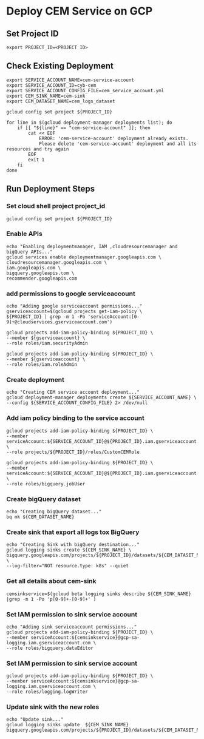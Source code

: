 # Deploy CEM Service on GCP

## Set Project ID
```
export PROJECT_ID=<PROJECT ID>
````

## Check Existing Deployment
```
export SERVICE_ACCOUNT_NAME=cem-service-account
export SERVICE_ACCOUNT_ID=cyb-cem
export SERVICE_ACCOUNT_CONFIG_FILE=cem_service_account.yml
export CEM_SINK_NAME=cem-sink
export CEM_DATASET_NAME=cem_logs_dataset

gcloud config set project ${PROJECT_ID} 

for line in $(gcloud deployment-manager deployments list); do
    if [[ "${line}" == "cem-service-account" ]]; then
        cat << EOF
            ERROR: 'cem-service-account' deployment already exists.
            Please delete 'cem-service-account' deployment and all its resources and try again
        EOF
        exit 1
    fi
done
```

## Run Deployment Steps

### Set cloud shell project project_id
```
gcloud config set project ${PROJECT_ID} 
```

### Enable APIs
```
echo "Enabling deploymentmanager, IAM ,cloudresourcemanager and bigQuery APIs..."
gcloud services enable deploymentmanager.googleapis.com \
cloudresourcemanager.googleapis.com \
iam.googleapis.com \
bigquery.googleapis.com \
recommender.googleapis.com
```

### add permissions to google serviceaccount
```
echo "Adding google serviceaccount permissions..."
gserviceaccount=$(gcloud projects get-iam-policy \
${PROJECT_ID} | grep -m 1 -Po 'serviceAccount:[0-9]+@cloudservices.gserviceaccount.com')

gcloud projects add-iam-policy-binding ${PROJECT_ID} \
--member ${gserviceaccount} \
--role roles/iam.securityAdmin 

gcloud projects add-iam-policy-binding ${PROJECT_ID} \
--member ${gserviceaccount} \
--role roles/iam.roleAdmin 
```

### Create deployment
```
echo "Creating CEM service account deployment..."
gcloud deployment-manager deployments create ${SERVICE_ACCOUNT_NAME} \
--config ${SERVICE_ACCOUNT_CONFIG_FILE} 2> /dev/null
```

### Add iam policy binding to the service account
```
gcloud projects add-iam-policy-binding ${PROJECT_ID} \
--member serviceAccount:${SERVICE_ACCOUNT_ID}@${PROJECT_ID}.iam.gserviceaccount.com \
--role projects/${PROJECT_ID}/roles/CustomCEMRole

gcloud projects add-iam-policy-binding ${PROJECT_ID} \
--member serviceAccount:${SERVICE_ACCOUNT_ID}@${PROJECT_ID}.iam.gserviceaccount.com \
--role roles/bigquery.jobUser 
```

### Create bigQuery dataset
```
echo "Creating bigQuery dataset..."
bq mk ${CEM_DATASET_NAME}
```

### Create sink that export all logs tox BigQuery
```
echo "Creating Sink with bigQuery destination..."
gcloud logging sinks create ${CEM_SINK_NAME} \
bigquery.googleapis.com/projects/${PROJECT_ID}/datasets/${CEM_DATASET_NAME} \
--log-filter="NOT resource.type: k8s" --quiet
```

### Get all details about cem-sink
```
cemsinkservice=$(gcloud beta logging sinks describe ${CEM_SINK_NAME} |grep -m 1 -Po 'p[0-9]+-[0-9]+' )
```

### Set IAM permission to sink service account
```
echo "Adding sink serviceaccount permissions..."
gcloud projects add-iam-policy-binding ${PROJECT_ID} \
--member serviceAccount:${cemsinkservice}@gcp-sa-logging.iam.gserviceaccount.com \
--role roles/bigquery.dataEditor
```

### Set IAM permission to sink service account
```
gcloud projects add-iam-policy-binding ${PROJECT_ID} \
--member serviceAccount:${cemsinkservice}@gcp-sa-logging.iam.gserviceaccount.com \
--role roles/logging.logWriter 
```

### Update sink with the new roles
```
echo "Update sink..."
gcloud logging sinks update  ${CEM_SINK_NAME} bigquery.googleapis.com/projects/${PROJECT_ID}/datasets/${CEM_DATASET_NAME}
```
